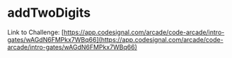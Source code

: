 # addTwoDigits

Link to Challenge: [https://app.codesignal.com/arcade/code-arcade/intro-gates/wAGdN6FMPkx7WBq66](https://app.codesignal.com/arcade/code-arcade/intro-gates/wAGdN6FMPkx7WBq66)